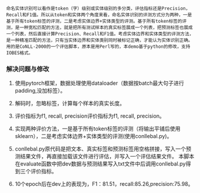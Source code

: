     命名实体识别可以看作是token（字）级别或实体级别的多分类，评估指标还是Precision，Recall和F1值。所以从token和实体两个角度来看，命名实体识别的评测方式分为两种，一是基于所有token标签的评测，二是考虑实体边界+实体类型的评测。基于所有token标签的评测，是一种宽松匹配的方法，就是把所有测试样本的真实标签展成一个列表，把预测标签也展成一个列表，然后直接计算Precision、Recall和F1值。考虑实体边界和实体类型的评测方法，是一种精准匹配的方法，只有当实体边界和实体类别同时被标记正确，才能认为实体识别正确。用的是CoNLL-2000的一个评估脚本，原本是用Perl写的，本demo基于python的修改，支持IOBES格式。


### 解决问题与修改
1. 使用pytorch框架，数据处理使用dataloader（数据按batch最大句子进行padding,没加<start>标签）。

2. 解码时，忽略<pad>标签，计算每个样本的真实长度。

3. 评价指标为f1, recall, precision评价指标为f1, recall, precision。
  
4. 实现两种评价方法，一是基于所有token标签的评测（将输出平铺后使用sklearn），二是考虑实体边界+实体类型的评测(使用conllebal.py)。
 
5. conllebal.py原代码是把文本、真实标签和预测标签用空格拼接，写入一个预测结果文件，再直接加载该文件进行评估，并写入一个评估结果文件。
    本脚本在evaluate函数中把dev数据与预测结果写入txt文件中后调用conllebal.py得到三个评价指标。
  
6. 10个epoch后在dev上的表现为，F1：81.51，recall:85.26,precision:75.98。
